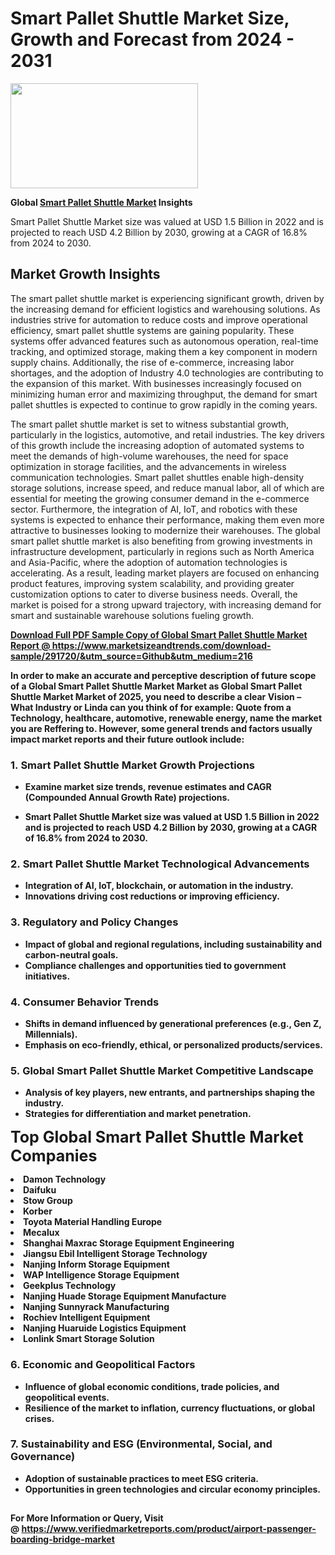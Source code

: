 <H1>Smart Pallet Shuttle Market Size, Growth and Forecast from 2024 - 2031</H1><img class="aligncenter size-medium wp-image-584254" src="https://thirdeyenews.in/wp-content/uploads/2024/09/Global-Market-Research-300x168.jpeg" alt="" width="300" height="168" /><p><strong>Global&nbsp;<a href="https://www.marketsizeandtrends.com/download-sample/291720/&amp;utm_source=Github&utm_medium=216">Smart Pallet Shuttle Market</a> Insights</strong></p><p>Smart Pallet Shuttle Market size was valued at USD 1.5 Billion in 2022 and is projected to reach USD 4.2 Billion by 2030, growing at a CAGR of 16.8% from 2024 to 2030.</p><p><h2>Market Growth Insights</h2> <p>The smart pallet shuttle market is experiencing significant growth, driven by the increasing demand for efficient logistics and warehousing solutions. As industries strive for automation to reduce costs and improve operational efficiency, smart pallet shuttle systems are gaining popularity. These systems offer advanced features such as autonomous operation, real-time tracking, and optimized storage, making them a key component in modern supply chains. Additionally, the rise of e-commerce, increasing labor shortages, and the adoption of Industry 4.0 technologies are contributing to the expansion of this market. With businesses increasingly focused on minimizing human error and maximizing throughput, the demand for smart pallet shuttles is expected to continue to grow rapidly in the coming years.</p> <p><strong><a href="#"></a></strong></p> <p>The smart pallet shuttle market is set to witness substantial growth, particularly in the logistics, automotive, and retail industries. The key drivers of this growth include the increasing adoption of automated systems to meet the demands of high-volume warehouses, the need for space optimization in storage facilities, and the advancements in wireless communication technologies. Smart pallet shuttles enable high-density storage solutions, increase speed, and reduce manual labor, all of which are essential for meeting the growing consumer demand in the e-commerce sector. Furthermore, the integration of AI, IoT, and robotics with these systems is expected to enhance their performance, making them even more attractive to businesses looking to modernize their warehouses. The global smart pallet shuttle market is also benefiting from growing investments in infrastructure development, particularly in regions such as North America and Asia-Pacific, where the adoption of automation technologies is accelerating. As a result, leading market players are focused on enhancing product features, improving system scalability, and providing greater customization options to cater to diverse business needs. Overall, the market is poised for a strong upward trajectory, with increasing demand for smart and sustainable warehouse solutions fueling growth. <p><strong><a href="#"></p><p><span class=""><strong>Download Full PDF Sample Copy of Global Smart Pallet Shuttle Market Report</strong> @ <a href="https://www.marketsizeandtrends.com/download-sample/291720/&amp;utm_source=Github&utm_medium=216" target="_blank">https://www.marketsizeandtrends.com/download-sample/291720/&amp;utm_source=Github&utm_medium=216</a></span></p><p>In order to make an accurate and perceptive description of future scope of a Global&nbsp;Smart Pallet Shuttle Market Market as Global&nbsp;Smart Pallet Shuttle Market Market of 2025, you need to describe a clear Vision &ndash; What Industry or Linda can you think of for example: Quote from a Technology, healthcare, automotive, renewable energy, name the market you are Reffering to. However, some general trends and factors usually impact market reports and their future outlook include:</p><h3>1.&nbsp;<strong>Smart Pallet Shuttle Market Growth Projections</strong></h3><ul><li>Examine market size trends, revenue estimates and CAGR (Compounded Annual Growth Rate) projections.</li><li><p>Smart Pallet Shuttle Market size was valued at USD 1.5 Billion in 2022 and is projected to reach USD 4.2 Billion by 2030, growing at a CAGR of 16.8% from 2024 to 2030.</p></li></ul><h3>2.&nbsp;<strong>Smart Pallet Shuttle Market Technological Advancements</strong></h3><ul><li>Integration of AI, IoT, blockchain, or automation in the industry.</li><li>Innovations driving cost reductions or improving efficiency.</li></ul><h3>3.&nbsp;<strong>Regulatory and Policy Changes</strong></h3><ul><li>Impact of global and regional regulations, including sustainability and carbon-neutral goals.</li><li>Compliance challenges and opportunities tied to government initiatives.</li></ul><h3>4.&nbsp;<strong>Consumer Behavior Trends</strong></h3><ul><li>Shifts in demand influenced by generational preferences (e.g., Gen Z, Millennials).</li><li>Emphasis on eco-friendly, ethical, or personalized products/services.</li></ul><h3>5.&nbsp;<strong>Global Smart Pallet Shuttle Market Competitive Landscape</strong></h3><ul><li>Analysis of key players, new entrants, and partnerships shaping the industry.</li><li>Strategies for differentiation and market penetration.</li></ul><p data-pm-slice="1 1 []"><span style="color: inherit; font-family: inherit; font-size: 25px;">Top Global Smart Pallet Shuttle Market Companies</span></p><div class="" data-test-id=""><p><li>Damon Technology</li><li> Daifuku</li><li> Stow Group</li><li> Korber</li><li> Toyota Material Handling Europe</li><li> Mecalux</li><li> Shanghai Maxrac Storage Equipment Engineering</li><li> Jiangsu Ebil Intelligent Storage Technology</li><li> Nanjing Inform Storage Equipment</li><li> WAP Intelligence Storage Equipment</li><li> Geekplus Technology</li><li> Nanjing Huade Storage Equipment Manufacture</li><li> Nanjing Sunnyrack Manufacturing</li><li> Rochiev Intelligent Equipment</li><li> Nanjing Huaruide Logistics Equipment</li><li> Lonlink Smart Storage Solution</li></p></div><h3>6.&nbsp;<strong>Economic and Geopolitical Factors</strong></h3><ul><li>Influence of global economic conditions, trade policies, and geopolitical events.</li><li>Resilience of the market to inflation, currency fluctuations, or global crises.</li></ul><h3>7.&nbsp;<strong>Sustainability and ESG (Environmental, Social, and Governance)</strong></h3><ul><li>Adoption of sustainable practices to meet ESG criteria.</li><li>Opportunities in green technologies and circular economy principles.</li></ul><h2><strong style="font-size: 14px;">For More Information or Query, Visit @&nbsp;</strong><a style="background-color: #ffffff; font-size: 14px;" href="https://www.marketsizeandtrends.com/report/smart-pallet-shuttle-market/" target="_blank">https://www.verifiedmarketreports.com/product/airport-passenger-boarding-bridge-market</a></h2>
